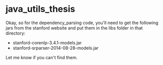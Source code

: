 java_utils_thesis
=================

Okay, so for the dependency_parsing code, you'll need to get the following jars from the stanford website and put them in the libs folder in that directory:

- stanford-corenlp-3.4.1-models.jar 
- stanford-srparser-2014-08-28-models.jar  
 
 Let me know if you can't find them.
